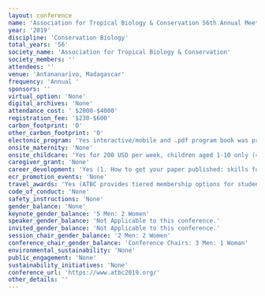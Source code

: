 ```yaml
---
layout: conference 
name: 'Association for Tropical Biology & Conservation 56th Annual Meeting'
year: '2019'
discipline: 'Conservation Biology'
total_years: '56'
society_name: 'Association for Tropical Biology & Conservation'
society_members: ''
attendees: ''
venue: 'Antananarivo, Madagascar'
frequency: 'Annual '
sponsors: ''
virtual_option: 'None'
digital_archives: 'None'
attendance_cost: ' $2000-$4000'
registration_fee: '$230-$600'
carbon_footprint: '0'
other_carbon_footprint: '0'
electonic_program: 'Yes interactive/mobile and .pdf program book was provided online.'
onsite_maternity: 'None'
onsite_childcare: 'Yes for 200 USD per week, children aged 1-10 only (« Le Nidou » is a Nursery daycare and school specialized in young children care all along the year. Our activity is enlarged by hobbies activities for older children during the holidays.  ATBC 2019 We will receive the children aged 1-10 during the conference, from 30 July to 3 August. From 7:30 am to 18:00 pm Activities:     Creative activities     Clown show     Introduction to circus     Playground     Indoor games     Recycl’Arts     Zumba kids     Culinary workshop     Cooperative and sports games     Visit of the « Lemurs Parc » (optional) Fees: 750.000 MGA or 200 USD the week per child, are included: Daily care Animation activities Snacks and lunch All payment will be charged cash in local currency or USD on the spot the 1st day of the conference.)'
caregiver_grant: 'None'
career_development: 'Yes (1. How to get your paper published: skills for writing papers and the journey to publication    2. : National Geographic grants & grant writing workshop.  3. 12-Diversity and Inclusion panel   4.. Mentoring Circle meeting. 5.Funnelling post-conference excitement into concrete next steps for achieving your career and research objectives)'
ecr_promotion_events: 'None'
travel_awards: 'Yes (ATBC provides tiered membership options for students and regular members regardless of economic status, and  provides  a  limited  number  of  travel  grants  to  annual  meetings.  We  aim  to  be  supportive,  inclusive,  participatory, transparent, and multidisciplinary in all of our activities and events. We have worked hard to support participation of Malagasy and African students, researchers, and practitioners in this conference.)'
code_of_conduct: 'None'
safety_instructions: 'None'
gender_balance: 'None'
keynote_gender_balance: '5 Men: 2 Women'
speaker_gender_balance: 'Not Applicable to this conference.'
invited_gender_balance: 'Not Applicable to this conference.'
session_chair_gender_balance: '2 Men: 2 Women'
conference_chair_gender_balance: 'Conference Chairs: 3 Men: 1 Woman'
environmental_sustainability: 'None'
public_engagement: 'None'
sustainability_initiatives: 'None'
conference_url: 'https://www.atbc2019.org/'
other_details: ''
---
```

